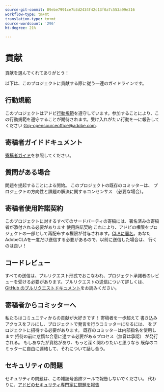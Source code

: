 ```yaml
---
source-git-commit: 89ebe7991ce7b3d2434f42c13f0a7c553a99e316
workflow-type: tm+mt
translation-type: tm+mt
source-wordcount: '296'
ht-degree: 21%

---
```

# 貢献

貢献を選んでくれてありがとう！

以下は、このプロジェクトに貢献する際に従う一連のガイドラインです。

## 行動規範

このプロジェクトはアドビ[行動規範](code-of-conduct.md)を遵守しています。参加することにより、この行動規範を遵守することが期待されます。受け入れがたい行動を～に報告してください
[Grp-opensourceoffice@adobe.com](mailto:Grp-opensourceoffice@adobe.com).

## 寄稿者ガイドドキュメント

[寄稿者ガイド](https://docs.adobe.com/content/help/en/contributor/contributor-guide/introduction.html)を参照してください。

## 質問がある場合

問題を提起することによる開始。 このプロジェクトの既存のコミッターは、
プロジェクトの方向性と課題の解決に関するコンセンサス
（必要な場合）。

## 寄稿者使用許諾契約

このプロジェクトに対するすべてのサードパーティの寄稿には、署名済みの寄稿者が添付される必要があります
使用許諾契約 これにより、アドビの権限をプロジェクトの一部として再配布する権限が付与されます。[CLAに署名](http://opensource.adobe.com/cla.html)。あなた
AdobeCLAを一度だけ送信する必要があるので、以前に送信した場合は、
行くのは良い！

## コードレビュー

すべての送信は、プルリクエスト形式でおこなわれ、プロジェクト承諾者のレビューを受ける必要があります。プルリクエストの送信について詳しくは、[GitHub のプルリクエストドキュメント](https://help.github.com/ja/github/collaborating-with-issues-and-pull-requests/about-pull-requests)をお読みください。

<!--
Lastly, please follow the [pull request template](PULL_REQUEST_TEMPLATE.md) when
submitting a pull request!
-->

## 寄稿者からコミッターへ

私たちはコミュニティからの貢献が大好きです！ 寄稿者を一歩超えて
書き込みアクセスをフルにし、プロジェクトで発言を行うコミッターになるには、
をプロジェクトに招待する必要があります。 既存のコミッターは内部指名を使用します
招待の前に怠惰な合意に達する必要があるプロセス（無音は承認）
が発行される。 もしあなたが資格があり、もっと深く関わりたいと思うなら
既存のコミッターに自由に連絡して、それについて話し合う。

## セキュリティの問題

セキュリティの問題は、この雑誌号追跡ツールで報告しないでください。 代わりに、[アドビのセキュリティ専門家に問題を報告](https://helpx.adobe.com/security/alertus.html)
